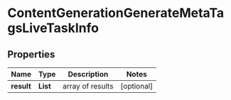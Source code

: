# ContentGenerationGenerateMetaTagsLiveTaskInfo


## Properties

| Name | Type | Description | Notes |
|------------ | ------------- | ------------- | -------------|
**result** | **List<ContentGenerationGenerateMetaTagsLiveResultInfo>** | array of results |[optional]|